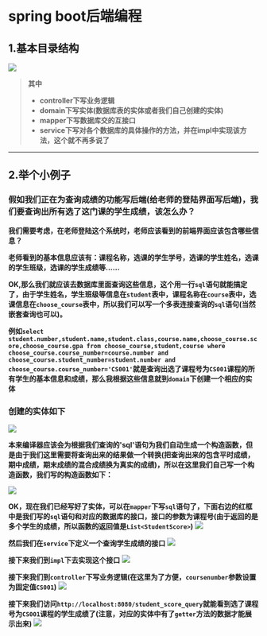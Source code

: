 # spring boot后端编程

##  1.基本目录结构
![](https://github.com/cordercorder/Transfer-Station-in-Cloud-Server-Files/blob/master/base.JPG)

> **其中**
> + **controller下写业务逻辑**
> + **domain下写实体(数据库表的实体或者我们自己创建的实体)**
> + **mapper下写数据库交的互接口**
> + **service下写对各个数据库的具体操作的方法，并在impl中实现该方法，这个就不再多说了**
***
## 2.举个小例子
### 假如我们正在为查询成绩的功能写后端(给老师的登陆界面写后端)，我们要查询出所有选了这门课的学生成绩，该怎么办？
**我们需要考虑，在老师登陆这个系统时，老师应该看到的前端界面应该包含哪些信息？**

**老师看到的基本信息应该有：课程名称，选课的学生学号，选课的学生姓名，选课的学生班级，选课的学生成绩等......**

**OK,那么我们就应该去数据库里面查询这些信息，这个用一行`sql`语句就能搞定了，由于学生姓名，学生班级等信息在`student`表中，课程名称在`course`表中，选课信息在`choose_course`表中，所以我们可以写一个多表连接查询的`sql`语句(当然嵌套查询也可以)。**

**例如`select student.number,student.name,student.class,course.name,choose_course.score,choose_course.gpa from choose_course,student,course where choose_course.course_number=course.number and choose_course.student_number=student.number and choose_course.course_number='CS001'`就是查询出选了课程号为`CS001`课程的所有学生的基本信息和成绩，那么我根据这些信息就到`domain`下创建一个相应的实体**
### 创建的实体如下
![](https://github.com/cordercorder/Transfer-Station-in-Cloud-Server-Files/blob/master/base2.JPG)

**本来编译器应该会为根据我们查询的'sql'语句为我们自动生成一个构造函数，但是由于我们这里需要将查询出来的结果做一个转换(把查询出来的包含平时成绩，期中成绩，期末成绩的混合成绩换为真实的成绩)，所以在这里我们自己写一个构造函数，我们写的构造函数如下：**

![](https://github.com/cordercorder/Transfer-Station-in-Cloud-Server-Files/blob/master/base3.JPG)

**OK，现在我们已经写好了实体，可以在`mapper`下写`sql`语句了，下面右边的红框中是我们写的`sql`语句和对应的数据库的接口，接口的参数为课程号(由于返回的是多个学生的成绩，所以函数的返回值是`List<StudentScore>`)**
![](https://github.com/cordercorder/Transfer-Station-in-Cloud-Server-Files/blob/master/base4.JPG)

**然后我们在`service`下定义一个查询学生成绩的接口**
![](https://github.com/cordercorder/Transfer-Station-in-Cloud-Server-Files/blob/master/base5.JPG)

**接下来我们到`impl`下去实现这个接口**
![](https://github.com/cordercorder/Transfer-Station-in-Cloud-Server-Files/blob/master/base6.JPG)

**接下来我们到`controller`下写业务逻辑(在这里为了方便，`coursenumber`参数设置为固定值`CS001`)**
![](https://github.com/cordercorder/Transfer-Station-in-Cloud-Server-Files/blob/master/base8.JPG)

**接下来我们访问`http://localhost:8080/student_score_query`就能看到选了课程号为`CS001`课程的学生成绩了(注意，对应的实体中有了`getter`方法的数据才能展示出来)**
![](https://github.com/cordercorder/Transfer-Station-in-Cloud-Server-Files/blob/master/base7.JPG)
